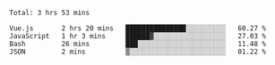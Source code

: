<!--START_SECTION:waka-->
```text
Total: 3 hrs 53 mins

Vue.js       2 hrs 20 mins   ███████████████░░░░░░░░░░   60.27 % 
JavaScript   1 hr 3 mins     ██████▓░░░░░░░░░░░░░░░░░░   27.03 % 
Bash         26 mins         ███░░░░░░░░░░░░░░░░░░░░░░   11.48 % 
JSON         2 mins          ▒░░░░░░░░░░░░░░░░░░░░░░░░   01.22 % 
```
<!--END_SECTION:waka-->
